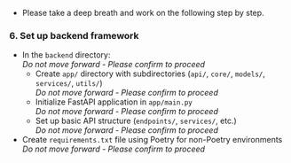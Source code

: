 - Please take a deep breath and work on the following step by step. 

### 6. Set up backend framework
- In the `backend` directory:  
  *Do not move forward - Please confirm to proceed*
  - Create `app/` directory with subdirectories (`api/`, `core/`, `models/`, `services/`, `utils/`)  
    *Do not move forward - Please confirm to proceed*
  - Initialize FastAPI application in `app/main.py`  
    *Do not move forward - Please confirm to proceed*
  - Set up basic API structure (`endpoints/`, `services/`, etc.)  
    *Do not move forward - Please confirm to proceed*
- Create `requirements.txt` file using Poetry for non-Poetry environments  
  *Do not move forward - Please confirm to proceed*